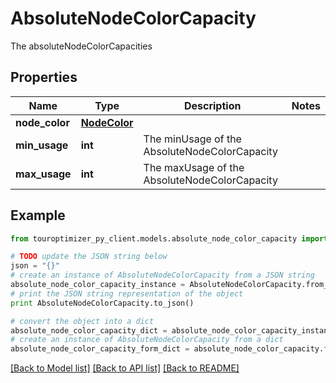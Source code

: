 # AbsoluteNodeColorCapacity

The absoluteNodeColorCapacities

## Properties

Name | Type | Description | Notes
------------ | ------------- | ------------- | -------------
**node_color** | [**NodeColor**](NodeColor.md) |  | 
**min_usage** | **int** | The minUsage  of the AbsoluteNodeColorCapacity | 
**max_usage** | **int** | The maxUsage  of the AbsoluteNodeColorCapacity | 

## Example

```python
from touroptimizer_py_client.models.absolute_node_color_capacity import AbsoluteNodeColorCapacity

# TODO update the JSON string below
json = "{}"
# create an instance of AbsoluteNodeColorCapacity from a JSON string
absolute_node_color_capacity_instance = AbsoluteNodeColorCapacity.from_json(json)
# print the JSON string representation of the object
print AbsoluteNodeColorCapacity.to_json()

# convert the object into a dict
absolute_node_color_capacity_dict = absolute_node_color_capacity_instance.to_dict()
# create an instance of AbsoluteNodeColorCapacity from a dict
absolute_node_color_capacity_form_dict = absolute_node_color_capacity.from_dict(absolute_node_color_capacity_dict)
```
[[Back to Model list]](../README.md#documentation-for-models) [[Back to API list]](../README.md#documentation-for-api-endpoints) [[Back to README]](../README.md)


